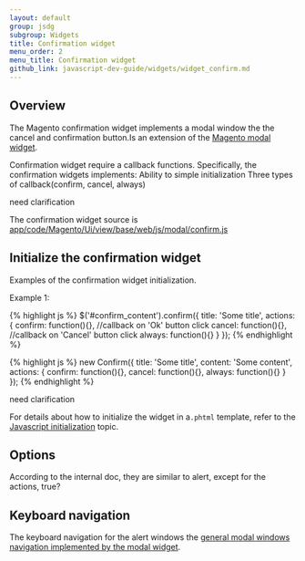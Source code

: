 ```yaml
---
layout: default
group: jsdg
subgroup: Widgets
title: Confirmation widget
menu_order: 2
menu_title: Confirmation widget
github_link: javascript-dev-guide/widgets/widget_confirm.md
---
```


<h2>Overview</h2>

The Magento confirmation widget implements a modal window the the cancel and confirmation button.Is an extension of the <a href="{{site.gdeurl}}">Magento modal widget</a>.

Confirmation widget require a callback functions.
Specifically, the confirmation widgets implements:
Ability to simple initialization
Three types of callback(confirm, cancel, always)


<p class="q">need clarification</p>

The confirmation widget source is <a href="{{site.baseurl}}app/code/Magento/Ui/view/base/web/js/modal/confirm.js">app/code/Magento/Ui/view/base/web/js/modal/confirm.js</a>

<h2 id="confirm_initialize">Initialize the confirmation widget</h2>

Examples of the confirmation widget initialization.

Example 1:

{% highlight js %}
$('#confirm_content').confirm({
    title: 'Some title',
    actions: {
        confirm: function(){}, //callback on 'Ok' button click
        cancel: function(){}, //callback on 'Cancel' button click
        always: function(){}
    }
});
{% endhighlight %}

{% highlight js %}
new Confirm({
    title: 'Some title',
    content: 'Some content',
    actions: {
        confirm: function(){},
        cancel: function(){},
        always: function(){}
    }
});
{% endhighlight %}

<p class="q">need clarification</p>

For details about how to initialize the widget in a`.phtml` template, refer to the <a href="{{site.gdeurl}}frontend-dev-guide/javascript/js_init.html" target="_blank">Javascript initialization</a> topic.

<h2 id="confirm_options">Options</h2>
<p class="q">According to the internal doc, they are similar to alert, except for the actions, true?</p>

<h2 id="key_navigation">Keyboard navigation</h2>
The keyboard navigation for the alert windows the <a href="{{site.gdeurl}}javascript-dev-guide/widgets/widget_modal.html#Keyboard navigation">general modal windows navigation implemented by the modal widget</a>.
